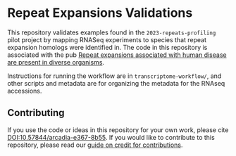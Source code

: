# Repeat Expansions Validations

This repository validates examples found in the `2023-repeats-profiling` pilot project by mapping RNASeq experiments to species that repeat expansion homologs were identified in. The code in this repository is associated with the pub [Repeat expansions associated with human disease are present in diverse organisms](https://doi.org/10.57844/arcadia-e367-8b55).

Instructions for running the workflow are in `transcriptome-workflow/`, and other scripts and metadata are for organizing the metadata for the RNAseq accessions.

## Contributing
If you use the code or ideas in this repository for your own work, please cite [DOI:10.57844/arcadia-e367-8b55](https://doi.org/10.57844/arcadia-e367-8b55). If you would like to contribute to this repository, please read our [guide on credit for contributions](https://github.com/Arcadia-Science/arcadia-software-handbook/blob/main/guides-and-standards/guide-credit-for-contributions.md).
